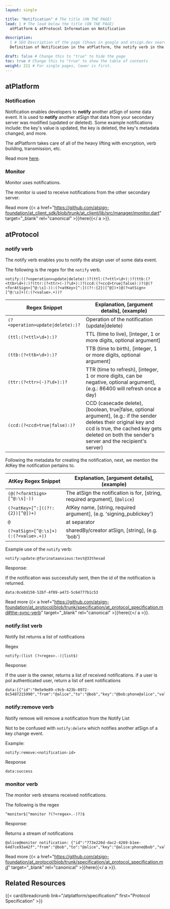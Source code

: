 ```yaml
---
layout: single

title: "Notification" # The title (ON THE PAGE)
lead: | # The lead below the title (ON THE PAGE)
  atPlatform & atProtocol Information on Notification

description:
  | # SEO Description of the page (Shows in google and atsign.dev search)
  Definition of Notification in the atPlatform, the notify verb in the atProtocol, and Definition of Monitor in the atPlatform

draft: false # Change this to "true" to hide the page
toc: true # Change this to "true" to show the table of contents
weight: 211 # For single pages, lower is first.
---
```


## atPlatform

### Notification

Notification enables developers to **notify** another atSign of some data event. It is used to **notify** another atSign that data from your secondary server was modified (updated or deleted). Some example notifications include: the key's value is updated, the key is deleted, the key's metadata changed, and more.

The atPlatform takes care of all of the heavy lifting with encryption, verb building, transmission, etc.

Read more [here](https://blog.atsign.dev/part-1-the-notify-verb-cko97bv8f00l5gws13umb0nvz).

### Monitor
Monitor uses notifications.

The monitor is used to receive notifications from the other secondary server.

Read more {{< a href="https://github.com/atsign-foundation/at_client_sdk/blob/trunk/at_client/lib/src/manager/monitor.dart" target="_blank" rel="canonical" >}}here{{</ a >}}.

## atProtocol

### notify verb

The notify verb enables you to notify the atsign user of some data event.

The following is the regex for the `notify` verb.

```
notify:((?<operation>update|delete):)?(ttl:(?<ttl>\d+):)?(ttb:(?<ttb>\d+):)?(ttr:(?<ttr>(-)?\d+):)?(ccd:(?<ccd>true|false):)?(@(?<forAtSign>[^@:\s]-)):(?<atKey>[^:]((?!:{2})[^@])+)@(?<atSign>[^@:\s]+)(:(?<value>.+))?
```

| Regex Snippet                                                       | Explanation, [argument details], (example)                                                                                                                                                                             |
| ------------------------------------------------------------------- | ---------------------------------------------------------------------------------------------------------------------------------------------------------------------------------------------------------------------- |
| `(?<operation>update\|delete):)?`                                   | Operation of the notification (update\|delete)                                                                                                                                                                         |
| `(ttl:(?<ttl>\d+):)?`                                               | TTL (time to live), [integer, 1 or more digits, optional argument]                                                                                                                                                     |
| `(ttb:(?<ttb>\d+):)?`                                               | TTB (time to birth), [integer, 1 or more digits, optional argument]                                                                                                                                                    |
| `(ttr:(?<ttr>(-)?\d+):)?`                                           | TTR (time to refresh), [integer, 1 or more digits, can be negative, optional argument], (e.g.: 86400 will refresh once a day)                                                                                          |
| `(ccd:(?<ccd>true\|false):)?`                                       | CCD (casecade delete), [boolean, true\|false, optional argument], (e.g.: if the sender deletes their original key and ccd is true, the cached key gets deleted on both the sender's server and the recipient's server) |

Following the metadata for creating the notification, next, we mention the AtKey the notification pertains to.

| AtKey Regex Snippet                  | Explanation, [argument details], (example)                                         |
| ------------------------------------ | ---------------------------------------------------------------------------------- |
| `(@(?<forAtSign>[^@:\s]-))`                                         | The atSign the notification is for, [string, required argument], (`@alice`)                                                                                                                                    |
| `(?<atKey>[^:]((?!:{2})[^@])+)`      | AtKey name, [string, required argument], (e.g. 'signing_publickey')                                         |
| `@`                                  | at separator                                                                       |
| `(?<atSign>[^@:\s]+)(:(?<value>.+))` | sharedBy/creator atSign, [string], (e.g. 'bob') |

Example use of the `notify` verb:

```
notify:update:@farinataanxious:test@33thesad
```

Response:

If the notification was successfully sent, then the id of the notification is returned.

```
data:0ce0d150-52bf-4f09-a473-5c64777b1c53
```

Read more {{< a href="https://github.com/atsign-foundation/at_protocol/blob/trunk/specification/at_protocol_specification.md#the-sync-verb" target="_blank" rel="canonical" >}}here{{</ a >}}.

### notify:list verb

Notify list returns a list of notifications

Regex

```
notify:(list (?<regex>.-)|list$)
```

Response:

If the user is the owner, returns a list of received notifications. if a user is pol authenticated user, return a list of sent notifications

```
data:[{"id":"0e5e9e89-c9cb-423b-8972-8c5487215990","from":"@alice","to":"@bob","key":"@bob:phone@alice","value":12345,"operation":"update","epochMillis":1603714122636}]
```

### notify:remove verb

Notify remove will remove a notification from the Notify List

Not to be confused with `notify:delete` which notifies another atSign of a key change event.

Example:

```
notify:remove:<notification-id>
```

Response

```
data:success
```

### monitor verb

The monitor verb streams received notifications.

The following is the regex
```
^monitor$|^monitor ?(?<regex>.-)?)$
```

Response:

Returns a stream of notifications

```
@alice@monitor notification: {"id":"773e226d-dac2-4269-b1ee-64d7ce93a42f","from":"@bob","to":"@alice","key":"@alice:phone@bob","value":null,"operation":"update","epochMillis":1603714720965}
```

Read more 
{{< a href="https://github.com/atsign-foundation/at_protocol/blob/trunk/specification/at_protocol_specification.md" target="_blank" rel="canonical" >}}here{{</ a >}}.

## Related Resources

{{< card/breadcrumb link="/atplatform/specification/" first="Protocol Specification" >}}
